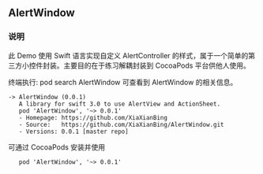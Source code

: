 
## AlertWindow



### 说明
此 Demo 使用 Swift 语言实现自定义 AlertController 的样式，属于一个简单的第三方小控件封装。主要目的在于练习解耦封装到 CocoaPods 平台供他人使用。

终端执行: pod search AlertWindow 可查看到 AlertWindow 的相关信息。
``` 
-> AlertWindow (0.0.1)
   A library for swift 3.0 to use AlertView and ActionSheet.
   pod 'AlertWindow', '~> 0.0.1'
   - Homepage: https://github.com/XiaXianBing
   - Source:   https://github.com/XiaXianBing/AlertWindow.git
   - Versions: 0.0.1 [master repo]
```  

可通过 CocoaPods 安装并使用

```  
   pod 'AlertWindow', '~> 0.0.1'
```  
